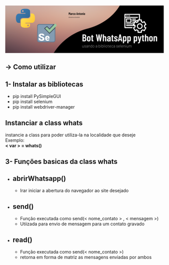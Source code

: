 ![img](/imagens/img-post.png)
## -> Como utilizar
## 1- Instalar as bibliotecas
-   pip install PySimpleGUI
-   pip install selenium
-   pip install webdriver-manager

##  Instanciar a class whats
instancie a class para poder utiliza-la na localidade que deseje<br> Exemplo:<br>
<b>< var > = whats()</b>
###
## 3- Funções basicas da class whats
-   abrirWhatsapp()
    -
    -   Irar iniciar a abertura do navegador ao site desejado
-   send()
    -
    -   Função executada como send(< nome_contato > , < mensagem >)
    -   Utiizada para envio de mensagem para um contato gravado 
-   read()
    -   
    -   Função executada como send(< nome_contato >)
    -   retorna em forma de matriz as mensagens enviadas por ambos 
    

